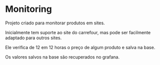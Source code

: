# Monitoring

Projeto criado para monitorar produtos em sites.

Inicialmente tem suporte ao site do carrefour, mas pode ser facilmente adaptado para outros sites.

Ele verifica de 12 em 12 horas o preço de algum produto e salva na base.

Os valores salvos na base são recuperados no grafana.
